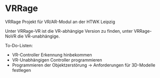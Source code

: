 # VRRage
VRRage Projekt für VR/AR-Modul an der HTWK Leipzig

Unter VRRage-VR ist die VR-abhängige Version zu finden, unter VRRage-NoVR die VR-unabhängige.

To-Do-Listen:
- VR-Controller Erkennung hinbekommen
- VR-Unabhängigen Controller programmieren
- Programmieren der Objektzerstörung -> Anforderungen für 3D-Modelle festlegen
